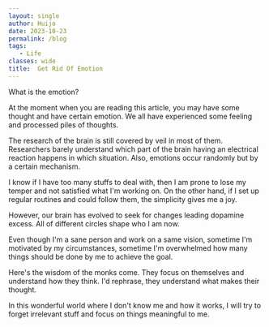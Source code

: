 ```yaml
---
layout: single
author: Huijo
date: 2023-10-23
permalink: /blog
tags:
   - Life
classes: wide
title:  Get Rid Of Emotion
---
```



What is the emotion?

At the moment when you are reading this article, you may have some thought and have certain emotion.
We all have experienced some feeling and processed piles of thoughts.

The research of the brain is still covered by veil in most of them.
Researchers barely understand which part of the brain having an electrical reaction happens in which situation.
Also, emotions occur randomly but by a certain mechanism.

I know if I have too many stuffs to deal with, then I am prone to lose my temper and not satisfied what I'm working on.
On the other hand, if I set up regular routines and could follow them, the simplicity gives me a joy.

However, our brain has evolved to seek for changes leading dopamine excess.
All of different circles shape who I am now.

Even though I'm a sane person and work on a same vision, sometime I'm motivated by my circumstances, sometime I'm overwhelmed how many things should be done by me to achieve the goal.

Here's the wisdom of the monks come.
They focus on themselves and understand how they think.
I'd rephrase, they understand what makes their thought.

In this wonderful world where I don't know me and how it works, I will try to forget irrelevant stuff and focus on things meaningful to me.